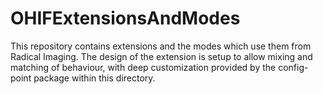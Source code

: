 # OHIFExtensionsAndModes

This repository contains extensions and the modes which use them from Radical Imaging. The design of the extension is setup to allow mixing and matching of behaviour, with deep customization provided by the config-point package within this directory.

